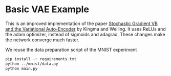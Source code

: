 # Basic VAE Example

This is an improved implementation of the paper [Stochastic Gradient VB and the
Variational Auto-Encoder](http://arxiv.org/abs/1312.6114) by Kingma and Welling.
It uses ReLUs and the adam optimizer, instead of sigmoids and adagrad. These changes make the network converge much faster.

We reuse the data preparation script of the MNIST experiment

```bash
pip install -r requirements.txt
python ../mnist/data.py
python main.py
```